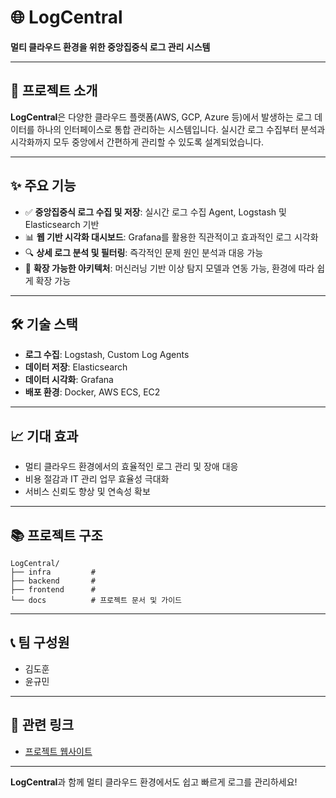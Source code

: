 # 🌐 LogCentral

**멀티 클라우드 환경을 위한 중앙집중식 로그 관리 시스템**

---

## 🚩 프로젝트 소개

**LogCentral**은 다양한 클라우드 플랫폼(AWS, GCP, Azure 등)에서 발생하는 로그 데이터를 하나의 인터페이스로 통합 관리하는 시스템입니다. 실시간 로그 수집부터 분석과 시각화까지 모두 중앙에서 간편하게 관리할 수 있도록 설계되었습니다.

---

## ✨ 주요 기능

* ✅ **중앙집중식 로그 수집 및 저장**: 실시간 로그 수집 Agent, Logstash 및 Elasticsearch 기반
* 📊 **웹 기반 시각화 대시보드**: Grafana를 활용한 직관적이고 효과적인 로그 시각화
* 🔍 **상세 로그 분석 및 필터링**: 즉각적인 문제 원인 분석과 대응 가능
* 🤖 **확장 가능한 아키텍처**: 머신러닝 기반 이상 탐지 모델과 연동 가능, 환경에 따라 쉽게 확장 가능

---

## 🛠️ 기술 스택

* **로그 수집**: Logstash, Custom Log Agents
* **데이터 저장**: Elasticsearch
* **데이터 시각화**: Grafana
* **배포 환경**: Docker, AWS ECS, EC2

---

## 📈 기대 효과

* 멀티 클라우드 환경에서의 효율적인 로그 관리 및 장애 대응
* 비용 절감과 IT 관리 업무 효율성 극대화
* 서비스 신뢰도 향상 및 연속성 확보

---

## 📚 프로젝트 구조

```
LogCentral/
├── infra         # 
├── backend       # 
├── frontend      # 
└── docs          # 프로젝트 문서 및 가이드
```

---

## 📞 팀 구성원

* 김도훈
* 윤규민

---

## 🔗 관련 링크

* [프로젝트 웹사이트](https://log-management-platform-front.vercel.app/)

---

**LogCentral**과 함께 멀티 클라우드 환경에서도 쉽고 빠르게 로그를 관리하세요!

